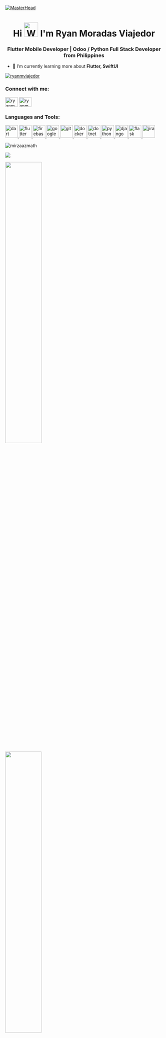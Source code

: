 [![MasterHead](https://user-images.githubusercontent.com/74038190/240304586-d48893bd-0757-481c-8d7e-ba3e163feae7.png)](https://Mirzaazmath.io)

<h1 align="center">Hi <img src="https://raw.githubusercontent.com/nixin72/nixin72/master/wave.gif" 
         alt="Waving hand animated gif"
         height="45"
         width="45" /> I'm Ryan Moradas Viajedor</h1>
<h3 align="center">Flutter Mobile Developer | Odoo / Python Full Stack Developer from Philippines</h3>

- 🌱 I’m currently learning more about **Flutter, SwiftUI**

<p align="left"> <a href="https://github.com/ryo-ma/github-profile-trophy"><img src="https://github-profile-trophy.vercel.app/?username=ryanmviajedor" alt="ryanmviajedor" /></a> </p>

<h3 align="left">Connect with me:</h3>
<p align="left">
<a href="https://www.linkedin.com/in/ryanviajedor/" target="blank"><img align="center" src="https://raw.githubusercontent.com/rahuldkjain/github-profile-readme-generator/master/src/images/icons/Social/linked-in-alt.svg" alt="ryanmviajedor" height="30" width="40" /></a>
<a href="https://www.instagram.com/ryan.viajedor/" target="blank"><img align="center" src="https://raw.githubusercontent.com/rahuldkjain/github-profile-readme-generator/master/src/images/icons/Social/instagram.svg" alt="ryanmviajedor" height="30" width="40" /></a>
</p>

<h3 align="left">Languages and Tools:</h3>
<p align="left"> <a href="https://dart.dev" target="_blank" rel="noreferrer"> <img src="https://www.vectorlogo.zone/logos/dartlang/dartlang-icon.svg" alt="dart" width="40" height="40"/> </a> <a href="https://flutter.dev" target="_blank" rel="noreferrer"> <img src="https://www.vectorlogo.zone/logos/flutterio/flutterio-icon.svg" alt="flutter" width="40" height="40"/> </a> <a href="https://firebase.google.com/" target="_blank" rel="noreferrer"> <img src="https://www.vectorlogo.zone/logos/firebase/firebase-icon.svg" alt="firebase" width="40" height="40"/> </a> <a href="https://cloud.google.com/" target="_blank" rel="noreferrer"> <img src="https://www.vectorlogo.zone/logos/google_cloud/google_cloud-icon.svg" alt="googlecloud" width="40" height="40"/> </a> <a href="https://git-scm.com/" target="_blank" rel="noreferrer"> <img src="https://www.vectorlogo.zone/logos/git-scm/git-scm-icon.svg" alt="git" width="40" height="40"/> </a> <a href="https://www.docker.com/" target="_blank" rel="noreferrer"> <img src="https://www.vectorlogo.zone/logos/docker/docker-icon.svg" alt="docker" width="40" height="40"/> </a> <a href="https://dotnet.microsoft.com/en-us/" target="_blank" rel="noreferrer"> <img src="https://www.vectorlogo.zone/logos/dotnet/dotnet-icon.svg" alt="dotnet" width="40" height="40"/> </a> <a href="https://www.python.org" target="_blank" rel="noreferrer"> <img src="https://www.vectorlogo.zone/logos/python/python-icon.svg" alt="python" width="40" height="40"/> </a> <a href="https://www.djangoproject.com/" target="_blank" rel="noreferrer"> <img src="https://www.vectorlogo.zone/logos/djangoproject/djangoproject-icon.svg" alt="django" width="40" height="40"/> </a> <a href="https://flask.palletsprojects.com/" target="_blank" rel="noreferrer"> <img src="https://www.vectorlogo.zone/logos/palletsprojects_flask/palletsprojects_flask-icon~v2.svg" alt="flask" width="40" height="40"/> </a> <a href="https://www.atlassian.com/software/jira" target="_blank" rel="noreferrer"> <img src="https://www.vectorlogo.zone/logos/atlassian_jira/atlassian_jira-icon.svg" alt="jira" width="40" height="40"/> </a> </p>

<p><img align="center" src="https://github-readme-stats.vercel.app/api/top-langs?username=ryanmviajedor&show_icons=true&locale=en&layout=compact" alt="mirzaazmath" /></p>

<p><img src="https://github-profile-summary-cards.vercel.app/api/cards/profile-details?username=ryanmviajedor&theme=vue"/></p>

<p align="left">
	<img width="48%" src="https://github-readme-stats.vercel.app/api?username=ryanmviajedor&show_icons=true&theme=vue" />
</p>

<p align="left">
	<img width="48%" src="https://github-readme-streak-stats.herokuapp.com/?user=ryanmviajedor&theme=vue" />
</p>

<p align="left"> <img src="https://komarev.com/ghpvc/?username=ryanmviajedor&label=Profile%20views&color=0e75b6&style=flat" alt="ryanmviajedor" /> </p>
